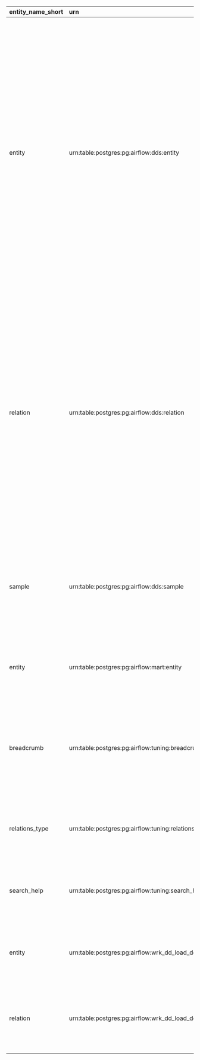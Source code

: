 | entity_name_short   | urn                                                       | json_data                                                                                                                                                                                                                                                                                                                                                                                                                                                                                                                                                                                                                                                                                                                                                                                                                                                 | entity_name                 | search_data                                                                           | entity_type   | tables                                                                                                                                                                                                                                                                                                                                                                                                                                                                                                                                                                                                                                                                                                                                                                                                                                                                                                                                                                                                                                                                                                                                        | json_system                                                                         |
|:--------------------|:----------------------------------------------------------|:----------------------------------------------------------------------------------------------------------------------------------------------------------------------------------------------------------------------------------------------------------------------------------------------------------------------------------------------------------------------------------------------------------------------------------------------------------------------------------------------------------------------------------------------------------------------------------------------------------------------------------------------------------------------------------------------------------------------------------------------------------------------------------------------------------------------------------------------------------|:----------------------------|:--------------------------------------------------------------------------------------|:--------------|:----------------------------------------------------------------------------------------------------------------------------------------------------------------------------------------------------------------------------------------------------------------------------------------------------------------------------------------------------------------------------------------------------------------------------------------------------------------------------------------------------------------------------------------------------------------------------------------------------------------------------------------------------------------------------------------------------------------------------------------------------------------------------------------------------------------------------------------------------------------------------------------------------------------------------------------------------------------------------------------------------------------------------------------------------------------------------------------------------------------------------------------------|:------------------------------------------------------------------------------------|
| entity              | urn:table:postgres:pg:airflow:dds:entity                  | {'estimated_rows': 114, 'table_size': 188416, 'full_table_size': 696320, 'index_json': [{'ddl': 'CREATE INDEX entity_name_trgm_index ON dds.entity USING gin (entity_name gin_trgm_ops)', 'name': 'entity_name_trgm_index'}, {'ddl': 'CREATE INDEX entity_loaded_by_index ON dds.entity USING gin (loaded_by)', 'name': 'entity_loaded_by_index'}, {'ddl': 'CREATE INDEX entity_type_index ON dds.entity USING gin (entity_type)', 'name': 'entity_type_index'}, {'ddl': 'CREATE INDEX entity_search_data_trgm_gin_index ON dds.entity USING gin (search_data gin_trgm_ops)', 'name': 'entity_search_data_trgm_gin_index'}, {'ddl': 'CREATE INDEX entity_json_system ON dds.entity USING gin (json_system)', 'name': 'entity_json_system'}, {'ddl': 'CREATE UNIQUE INDEX entity_urn_index ON dds.entity USING btree (urn)', 'name': 'entity_urn_index'}]} | dds.entity                  | urn:table:postgres:pg:airflow:dds:entity dds.entity                                   | TABLE         | [{'columns': ['Key', 'Value'], 'data': [{'Key': 'Rows', 'Value': '114'}, {'Key': 'Data size', 'Value': '184.00 KB'}, {'Key': 'Total relation size', 'Value': '680.00 KB'}], 'header': 'General', 'display_headers': '0'}, {'columns': ['Definitions', 'Name'], 'data': [{'Name': 'entity_name_trgm_index', 'Definitions': 'CREATE INDEX entity_name_trgm_index ON dds.entity USING gin (entity_name gin_trgm_ops)'}, {'Name': 'entity_loaded_by_index', 'Definitions': 'CREATE INDEX entity_loaded_by_index ON dds.entity USING gin (loaded_by)'}, {'Name': 'entity_type_index', 'Definitions': 'CREATE INDEX entity_type_index ON dds.entity USING gin (entity_type)'}, {'Name': 'entity_search_data_trgm_gin_index', 'Definitions': 'CREATE INDEX entity_search_data_trgm_gin_index ON dds.entity USING gin (search_data gin_trgm_ops)'}, {'Name': 'entity_json_system', 'Definitions': 'CREATE INDEX entity_json_system ON dds.entity USING gin (json_system)'}, {'Name': 'entity_urn_index', 'Definitions': 'CREATE UNIQUE INDEX entity_urn_index ON dds.entity USING btree (urn)'}], 'header': 'Table indexes', 'display_headers': '1'}] | {'system_for_search': 'Postgres', 'type_for_search': 'Table', 'card_type': 'Table'} |
| relation            | urn:table:postgres:pg:airflow:dds:relation                | {'estimated_rows': 113, 'table_size': 90112, 'full_table_size': 286720, 'index_json': [{'ddl': 'CREATE UNIQUE INDEX rel_unique ON dds.relation USING btree (source, destination, type)', 'name': 'rel_unique'}, {'ddl': 'CREATE INDEX relation_attribute_index ON dds.relation USING btree (attribute)', 'name': 'relation_attribute_index'}, {'ddl': 'CREATE INDEX relation_loaded_by_index ON dds.relation USING gin (loaded_by)', 'name': 'relation_loaded_by_index'}, {'ddl': 'CREATE INDEX relation_destination_index ON dds.relation USING btree (destination)', 'name': 'relation_destination_index'}, {'ddl': 'CREATE INDEX relation_source_index ON dds.relation USING btree (source)', 'name': 'relation_source_index'}]}                                                                                                                       | dds.relation                | urn:table:postgres:pg:airflow:dds:relation dds.relation                               | TABLE         | [{'columns': ['Key', 'Value'], 'data': [{'Key': 'Rows', 'Value': '113'}, {'Key': 'Data size', 'Value': '88.00 KB'}, {'Key': 'Total relation size', 'Value': '280.00 KB'}], 'header': 'General', 'display_headers': '0'}, {'columns': ['Definitions', 'Name'], 'data': [{'Name': 'rel_unique', 'Definitions': 'CREATE UNIQUE INDEX rel_unique ON dds.relation USING btree (source, destination, type)'}, {'Name': 'relation_attribute_index', 'Definitions': 'CREATE INDEX relation_attribute_index ON dds.relation USING btree (attribute)'}, {'Name': 'relation_loaded_by_index', 'Definitions': 'CREATE INDEX relation_loaded_by_index ON dds.relation USING gin (loaded_by)'}, {'Name': 'relation_destination_index', 'Definitions': 'CREATE INDEX relation_destination_index ON dds.relation USING btree (destination)'}, {'Name': 'relation_source_index', 'Definitions': 'CREATE INDEX relation_source_index ON dds.relation USING btree (source)'}], 'header': 'Table indexes', 'display_headers': '1'}]                                                                                                                               | {'system_for_search': 'Postgres', 'type_for_search': 'Table', 'card_type': 'Table'} |
| sample              | urn:table:postgres:pg:airflow:dds:sample                  | {'estimated_rows': 0, 'table_size': 8192, 'full_table_size': 16384, 'index_json': [{'ddl': 'CREATE INDEX sample_urn_index ON dds.sample USING btree (urn)', 'name': 'sample_urn_index'}]}                                                                                                                                                                                                                                                                                                                                                                                                                                                                                                                                                                                                                                                                 | dds.sample                  | urn:table:postgres:pg:airflow:dds:sample dds.sample                                   | TABLE         | [{'columns': ['Key', 'Value'], 'data': [{'Key': 'Rows', 'Value': '0'}, {'Key': 'Data size', 'Value': '8.00 KB'}, {'Key': 'Total relation size', 'Value': '16.00 KB'}], 'header': 'General', 'display_headers': '0'}, {'columns': ['Definitions', 'Name'], 'data': [{'Name': 'sample_urn_index', 'Definitions': 'CREATE INDEX sample_urn_index ON dds.sample USING btree (urn)'}], 'header': 'Table indexes', 'display_headers': '1'}]                                                                                                                                                                                                                                                                                                                                                                                                                                                                                                                                                                                                                                                                                                         | {'system_for_search': 'Postgres', 'type_for_search': 'Table', 'card_type': 'Table'} |
| entity              | urn:table:postgres:pg:airflow:mart:entity                 | {'estimated_rows': 0, 'table_size': 8192, 'full_table_size': 8192, 'index_json': None}                                                                                                                                                                                                                                                                                                                                                                                                                                                                                                                                                                                                                                                                                                                                                                    | mart.entity                 | urn:table:postgres:pg:airflow:mart:entity mart.entity                                 | TABLE         | [{'columns': ['Key', 'Value'], 'data': [{'Key': 'Rows', 'Value': '0'}, {'Key': 'Data size', 'Value': '8.00 KB'}, {'Key': 'Total relation size', 'Value': '8.00 KB'}], 'header': 'General', 'display_headers': '0'}, {'columns': [], 'data': [{}], 'header': 'Table indexes', 'display_headers': '1'}]                                                                                                                                                                                                                                                                                                                                                                                                                                                                                                                                                                                                                                                                                                                                                                                                                                         | {'system_for_search': 'Postgres', 'type_for_search': 'Table', 'card_type': 'Table'} |
| breadcrumb          | urn:table:postgres:pg:airflow:tuning:breadcrumb           | {'estimated_rows': 0, 'table_size': 8192, 'full_table_size': 16384, 'index_json': [{'ddl': 'CREATE INDEX breadcrumb_urn_index ON tuning.breadcrumb USING btree (urn)', 'name': 'breadcrumb_urn_index'}]}                                                                                                                                                                                                                                                                                                                                                                                                                                                                                                                                                                                                                                                  | tuning.breadcrumb           | urn:table:postgres:pg:airflow:tuning:breadcrumb tuning.breadcrumb                     | TABLE         | [{'columns': ['Key', 'Value'], 'data': [{'Key': 'Rows', 'Value': '0'}, {'Key': 'Data size', 'Value': '8.00 KB'}, {'Key': 'Total relation size', 'Value': '16.00 KB'}], 'header': 'General', 'display_headers': '0'}, {'columns': ['Definitions', 'Name'], 'data': [{'Name': 'breadcrumb_urn_index', 'Definitions': 'CREATE INDEX breadcrumb_urn_index ON tuning.breadcrumb USING btree (urn)'}], 'header': 'Table indexes', 'display_headers': '1'}]                                                                                                                                                                                                                                                                                                                                                                                                                                                                                                                                                                                                                                                                                          | {'system_for_search': 'Postgres', 'type_for_search': 'Table', 'card_type': 'Table'} |
| relations_type      | urn:table:postgres:pg:airflow:tuning:relations_type       | {'estimated_rows': 0, 'table_size': 8192, 'full_table_size': 8192, 'index_json': None}                                                                                                                                                                                                                                                                                                                                                                                                                                                                                                                                                                                                                                                                                                                                                                    | tuning.relations_type       | urn:table:postgres:pg:airflow:tuning:relations_type tuning.relations_type             | TABLE         | [{'columns': ['Key', 'Value'], 'data': [{'Key': 'Rows', 'Value': '0'}, {'Key': 'Data size', 'Value': '8.00 KB'}, {'Key': 'Total relation size', 'Value': '8.00 KB'}], 'header': 'General', 'display_headers': '0'}, {'columns': [], 'data': [{}], 'header': 'Table indexes', 'display_headers': '1'}]                                                                                                                                                                                                                                                                                                                                                                                                                                                                                                                                                                                                                                                                                                                                                                                                                                         | {'system_for_search': 'Postgres', 'type_for_search': 'Table', 'card_type': 'Table'} |
| search_help         | urn:table:postgres:pg:airflow:tuning:search_help          | {'estimated_rows': 0, 'table_size': 8192, 'full_table_size': 8192, 'index_json': None}                                                                                                                                                                                                                                                                                                                                                                                                                                                                                                                                                                                                                                                                                                                                                                    | tuning.search_help          | urn:table:postgres:pg:airflow:tuning:search_help tuning.search_help                   | TABLE         | [{'columns': ['Key', 'Value'], 'data': [{'Key': 'Rows', 'Value': '0'}, {'Key': 'Data size', 'Value': '8.00 KB'}, {'Key': 'Total relation size', 'Value': '8.00 KB'}], 'header': 'General', 'display_headers': '0'}, {'columns': [], 'data': [{}], 'header': 'Table indexes', 'display_headers': '1'}]                                                                                                                                                                                                                                                                                                                                                                                                                                                                                                                                                                                                                                                                                                                                                                                                                                         | {'system_for_search': 'Postgres', 'type_for_search': 'Table', 'card_type': 'Table'} |
| entity              | urn:table:postgres:pg:airflow:wrk_dd_load_dds_pg:entity   | {'estimated_rows': 0, 'table_size': 16384, 'full_table_size': 16384, 'index_json': None}                                                                                                                                                                                                                                                                                                                                                                                                                                                                                                                                                                                                                                                                                                                                                                  | wrk_dd_load_dds_pg.entity   | urn:table:postgres:pg:airflow:wrk_dd_load_dds_pg:entity wrk_dd_load_dds_pg.entity     | TABLE         | [{'columns': ['Key', 'Value'], 'data': [{'Key': 'Rows', 'Value': '0'}, {'Key': 'Data size', 'Value': '16.00 KB'}, {'Key': 'Total relation size', 'Value': '16.00 KB'}], 'header': 'General', 'display_headers': '0'}, {'columns': [], 'data': [{}], 'header': 'Table indexes', 'display_headers': '1'}]                                                                                                                                                                                                                                                                                                                                                                                                                                                                                                                                                                                                                                                                                                                                                                                                                                       | {'system_for_search': 'Postgres', 'type_for_search': 'Table', 'card_type': 'Table'} |
| relation            | urn:table:postgres:pg:airflow:wrk_dd_load_dds_pg:relation | {'estimated_rows': 178, 'table_size': 40960, 'full_table_size': 40960, 'index_json': None}                                                                                                                                                                                                                                                                                                                                                                                                                                                                                                                                                                                                                                                                                                                                                                | wrk_dd_load_dds_pg.relation | urn:table:postgres:pg:airflow:wrk_dd_load_dds_pg:relation wrk_dd_load_dds_pg.relation | TABLE         | [{'columns': ['Key', 'Value'], 'data': [{'Key': 'Rows', 'Value': '178'}, {'Key': 'Data size', 'Value': '40.00 KB'}, {'Key': 'Total relation size', 'Value': '40.00 KB'}], 'header': 'General', 'display_headers': '0'}, {'columns': [], 'data': [{}], 'header': 'Table indexes', 'display_headers': '1'}]                                                                                                                                                                                                                                                                                                                                                                                                                                                                                                                                                                                                                                                                                                                                                                                                                                     | {'system_for_search': 'Postgres', 'type_for_search': 'Table', 'card_type': 'Table'} |